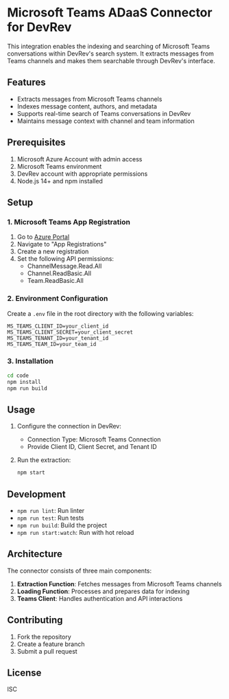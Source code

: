 # Microsoft Teams ADaaS Connector for DevRev

This integration enables the indexing and searching of Microsoft Teams conversations within DevRev's search system. It extracts messages from Teams channels and makes them searchable through DevRev's interface.

## Features

- Extracts messages from Microsoft Teams channels
- Indexes message content, authors, and metadata
- Supports real-time search of Teams conversations in DevRev
- Maintains message context with channel and team information

## Prerequisites

1. Microsoft Azure Account with admin access
2. Microsoft Teams environment
3. DevRev account with appropriate permissions
4. Node.js 14+ and npm installed

## Setup

### 1. Microsoft Teams App Registration

1. Go to [Azure Portal](https://portal.azure.com)
2. Navigate to "App Registrations"
3. Create a new registration
4. Set the following API permissions:
   - ChannelMessage.Read.All
   - Channel.ReadBasic.All
   - Team.ReadBasic.All

### 2. Environment Configuration

Create a `.env` file in the root directory with the following variables:

```env
MS_TEAMS_CLIENT_ID=your_client_id
MS_TEAMS_CLIENT_SECRET=your_client_secret
MS_TEAMS_TENANT_ID=your_tenant_id
MS_TEAMS_TEAM_ID=your_team_id
```

### 3. Installation

```bash
cd code
npm install
npm run build
```

## Usage

1. Configure the connection in DevRev:
   - Connection Type: Microsoft Teams Connection
   - Provide Client ID, Client Secret, and Tenant ID

2. Run the extraction:
   ```bash
   npm start
   ```

## Development

- `npm run lint`: Run linter
- `npm run test`: Run tests
- `npm run build`: Build the project
- `npm run start:watch`: Run with hot reload

## Architecture

The connector consists of three main components:

1. **Extraction Function**: Fetches messages from Microsoft Teams channels
2. **Loading Function**: Processes and prepares data for indexing
3. **Teams Client**: Handles authentication and API interactions

## Contributing

1. Fork the repository
2. Create a feature branch
3. Submit a pull request

## License

ISC
